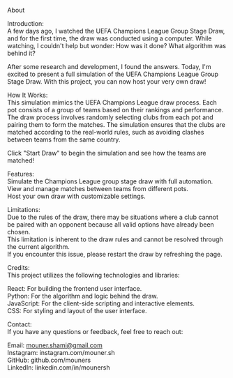 About

Introduction: <br/>
A few days ago, I watched the UEFA Champions League Group Stage Draw, and for the first time, the draw was conducted using a computer. While watching, I couldn't help but wonder: How was it done? What algorithm was behind it?

After some research and development, I found the answers. Today, I'm excited to present a full simulation of the UEFA Champions League Group Stage Draw. With this project, you can now host your very own draw!

How It Works:  <br/>
This simulation mimics the UEFA Champions League draw process. Each pot consists of a group of teams based on their rankings and performance. The draw process involves randomly selecting clubs from each pot and pairing them to form the matches. The simulation ensures that the clubs are matched according to the real-world rules, such as avoiding clashes between teams from the same country.

Click "Start Draw" to begin the simulation and see how the teams are matched!

Features:  <br/>
Simulate the Champions League group stage draw with full automation. <br/>
View and manage matches between teams from different pots. <br/>
Host your own draw with customizable settings. <br/>

Limitations:  <br/>
Due to the rules of the draw, there may be situations where a club cannot be paired with an opponent because all valid options have already been chosen. <br/>
This limitation is inherent to the draw rules and cannot be resolved through the current algorithm. <br/>
If you encounter this issue, please restart the draw by refreshing the page. <br/>

Credits: <br/>
This project utilizes the following technologies and libraries:

React: For building the frontend user interface. <br/>
Python: For the algorithm and logic behind the draw. <br/>
JavaScript: For the client-side scripting and interactive elements. <br/>
CSS: For styling and layout of the user interface. <br/>

Contact: <br/>
If you have any questions or feedback, feel free to reach out:

Email: mouner.shami@gmail.com <br/>
Instagram: instagram.com/mouner.sh <br/>
GitHub: github.com/mouners <br/>
LinkedIn: linkedin.com/in/mounersh <br/>
